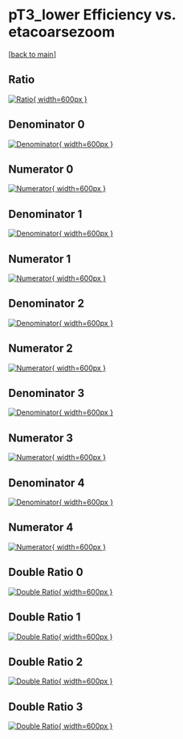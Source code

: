 # pT3_lower Efficiency vs. etacoarsezoom

[[back to main](./)]



## Ratio

[![Ratio](../mtv/var/pT3_lower_vtr_321_0_eff_etacoarsezoom.png){ width=600px }](../mtv/var/pT3_lower_vtr_321_0_eff_etacoarsezoom.pdf)

## Denominator 0

[![Denominator](../mtv/den/pT3_lower_vtr_321_0_eff_etacoarsezoom_den0.png){ width=600px }](../mtv/den/pT3_lower_vtr_321_0_eff_etacoarsezoom_den0.pdf)

## Numerator 0

[![Numerator](../mtv/num/pT3_lower_vtr_321_0_eff_etacoarsezoom_num0.png){ width=600px }](../mtv/num/pT3_lower_vtr_321_0_eff_etacoarsezoom_num0.pdf)

## Denominator 1

[![Denominator](../mtv/den/pT3_lower_vtr_321_0_eff_etacoarsezoom_den1.png){ width=600px }](../mtv/den/pT3_lower_vtr_321_0_eff_etacoarsezoom_den1.pdf)

## Numerator 1

[![Numerator](../mtv/num/pT3_lower_vtr_321_0_eff_etacoarsezoom_num1.png){ width=600px }](../mtv/num/pT3_lower_vtr_321_0_eff_etacoarsezoom_num1.pdf)

## Denominator 2

[![Denominator](../mtv/den/pT3_lower_vtr_321_0_eff_etacoarsezoom_den2.png){ width=600px }](../mtv/den/pT3_lower_vtr_321_0_eff_etacoarsezoom_den2.pdf)

## Numerator 2

[![Numerator](../mtv/num/pT3_lower_vtr_321_0_eff_etacoarsezoom_num2.png){ width=600px }](../mtv/num/pT3_lower_vtr_321_0_eff_etacoarsezoom_num2.pdf)

## Denominator 3

[![Denominator](../mtv/den/pT3_lower_vtr_321_0_eff_etacoarsezoom_den3.png){ width=600px }](../mtv/den/pT3_lower_vtr_321_0_eff_etacoarsezoom_den3.pdf)

## Numerator 3

[![Numerator](../mtv/num/pT3_lower_vtr_321_0_eff_etacoarsezoom_num3.png){ width=600px }](../mtv/num/pT3_lower_vtr_321_0_eff_etacoarsezoom_num3.pdf)

## Denominator 4

[![Denominator](../mtv/den/pT3_lower_vtr_321_0_eff_etacoarsezoom_den4.png){ width=600px }](../mtv/den/pT3_lower_vtr_321_0_eff_etacoarsezoom_den4.pdf)

## Numerator 4

[![Numerator](../mtv/num/pT3_lower_vtr_321_0_eff_etacoarsezoom_num4.png){ width=600px }](../mtv/num/pT3_lower_vtr_321_0_eff_etacoarsezoom_num4.pdf)

## Double Ratio 0

[![Double Ratio](../mtv/ratio/pT3_lower_vtr_321_0_eff_etacoarsezoom_ratio0.png){ width=600px }](../mtv/ratio/pT3_lower_vtr_321_0_eff_etacoarsezoom_ratio0.pdf)

## Double Ratio 1

[![Double Ratio](../mtv/ratio/pT3_lower_vtr_321_0_eff_etacoarsezoom_ratio1.png){ width=600px }](../mtv/ratio/pT3_lower_vtr_321_0_eff_etacoarsezoom_ratio1.pdf)

## Double Ratio 2

[![Double Ratio](../mtv/ratio/pT3_lower_vtr_321_0_eff_etacoarsezoom_ratio2.png){ width=600px }](../mtv/ratio/pT3_lower_vtr_321_0_eff_etacoarsezoom_ratio2.pdf)

## Double Ratio 3

[![Double Ratio](../mtv/ratio/pT3_lower_vtr_321_0_eff_etacoarsezoom_ratio3.png){ width=600px }](../mtv/ratio/pT3_lower_vtr_321_0_eff_etacoarsezoom_ratio3.pdf)

